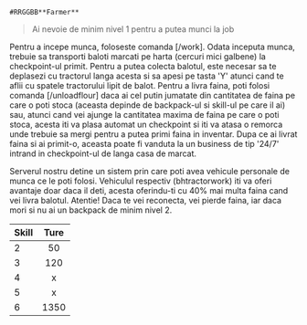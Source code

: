 `#RRGGBB**Farmer**`
> Ai nevoie de minim nivel 1 pentru a putea munci la job


Pentru a incepe munca, foloseste comanda [/work].
Odata inceputa munca, trebuie sa transporti baloti marcati pe harta (cercuri mici galbene) la checkpoint-ul primit.
Pentru a putea colecta balotul, este necesar sa te deplasezi cu tractorul langa acesta si sa apesi pe tasta 'Y' atunci cand te aflii cu spatele tractorului lipit de balot.
Pentru a livra faina, poti folosi comanda [/unloadflour] daca ai cel putin jumatate din cantitatea de faina pe care o poti stoca (aceasta depinde de backpack-ul si skill-ul pe care il ai) sau, atunci cand vei 
ajunge la cantitatea maxima de faina pe care o poti stoca, acesta iti va plasa automat un checkpoint si iti va atasa o remorca unde trebuie sa mergi pentru a putea primi faina in inventar.
Dupa ce ai livrat faina si ai primit-o, aceasta poate fi vanduta la un business de tip '24/7' intrand in checkpoint-ul de langa casa de marcat.

Serverul nostru detine un sistem prin care poti avea vehicule personale de munca ce le poti folosi.
Vehiculul respectiv (bhtractorwork) iti va oferi avantaje doar daca il deti, acesta oferindu-ti cu 40% mai multa faina cand vei livra balotul.
Atentie! Daca te vei reconecta, vei pierde faina, iar daca mori si nu ai un backpack de minim nivel 2.





| Skill  |      Ture     |
| -------| :-----------: |
| 2      |   50          |
| 3      |   120         |
| 4      |   x           |
| 5      |   x           |
| 6      |   1350        |
